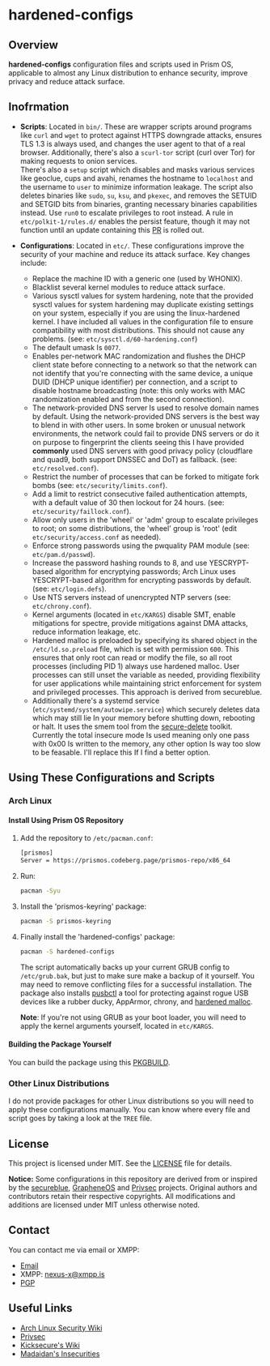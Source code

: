 # hardened-configs

## Overview

**hardened-configs** configuration files and scripts used in Prism OS, applicable to almost any Linux distribution to enhance security, improve privacy and reduce attack surface.

## Inofrmation

- **Scripts**: Located in `bin/`. These are wrapper scripts around programs like `curl` and `wget` to protect against HTTPS downgrade attacks, ensures TLS 1.3 is always used, and changes the user agent to that of a real browser. Additionally, there's also a `scurl-tor` script (curl over Tor) for making requests to onion services.  
  There's also a `setup` script which disables and masks various services like geoclue, cups and avahi, renames the hostname to `localhost` and the username to `user` to minimize information leakage. The script also deletes binaries like `sudo`, `su`, `ksu`, and `pkexec`, and removes the SETUID and SETGID bits from binaries, granting necessary binaries capabilities instead. Use `run0` to escalate privileges to root instead. A rule in `etc/polkit-1/rules.d/` enables the persist feature, though it may not function until an update containing this [PR](https://github.com/polkit-org/polkit/pull/533) is rolled out.

- **Configurations**: Located in `etc/`. These configurations improve the security of your machine and reduce its attack surface. Key changes include:
  - Replace the machine ID with a generic one (used by WHONIX).
  - Blacklist several kernel modules to reduce attack surface.
  - Various sysctl values for system hardening, note that the provided sysctl values for system hardening may duplicate existing settings on your system, especially if you are using the linux-hardened kernel. I have included all values in the configuration file to ensure compatibility with most distributions. This should not cause any problems. (see: `etc/sysctl.d/60-hardening.conf`)
  - The default umask Is `0077`.
  - Enables per-network MAC randomization and flushes the DHCP client state before connecting to a network so that the network can not identify that you're connecting with the same device, a unique DUID (DHCP unique identifier) per connection, and a script to disable hostname broadcasting (note: this only works with MAC randomization enabled and from the second connection).
  - The network-provided DNS server Is used to resolve domain names by default. Using the network-provided DNS servers is the best way to blend in with other users. In some broken or unusual network environments, the network could fail to provide DNS servers or do it on purpose to fingerprint the clients seeing this I have provided **commonly** used DNS servers with good privacy policy (cloudflare and quad9, both support DNSSEC and DoT) as fallback. (see: `etc/resolved.conf`).
  - Restrict the number of processes that can be forked to mitigate fork bombs (see: `etc/security/limits.conf`).
  - Add a limit to restrict consecutive failed authentication attempts, with a default value of 30 then lockout for 24 hours. (see: `etc/security/faillock.conf`).
  - Allow only users in the 'wheel' or 'adm' group to escalate privileges to root; on some distributions, the 'wheel' group is 'root' (edit `etc/security/access.conf` as needed).
  - Enforce strong passwords using the pwquality PAM module (see: `etc/pam.d/passwd`).
  - Increase the password hashing rounds to 8, and use YESCRYPT-based algorithm for encryptying passwords; Arch Linux uses YESCRYPT-based algorithm for encrypting passwords by default. (see: `etc/login.defs`).
  - Use NTS servers instead of unencrypted NTP servers (see: `etc/chrony.conf`).
  - Kernel arguments (located in `etc/KARGS`) disable SMT, enable mitigations for spectre, provide mitigations against DMA attacks, reduce information leakage, etc.
  - Hardened malloc is preloaded by specifying its shared object in the `/etc/ld.so.preload` file, which is set with permission `600`. This ensures that only root can read or modify the file, so all root processes (including PID 1) always use hardened malloc. User processes can still unset the variable as needed, providing flexibility for user applications while maintaining strict enforcement for system and privileged processes. This approach is derived from secureblue.
  - Additionally there's a systemd service (`etc/systemd/system/autowipe.service`) which securely deletes data which may still lie In your memory before shutting down, rebooting or halt. It uses the smem tool from the [secure-delete](https://github.com/prismos-org/secure-delete) toolkit. Currently the total insecure mode Is used meaning only one pass with 0x00 Is written to the memory, any other option Is way too slow to be feasable. I'll replace this If I find a better option.

## Using These Configurations and Scripts

### Arch Linux

#### Install Using Prism OS Repository

1. Add the repository to `/etc/pacman.conf`:
    ```sh
    [prismos]
    Server = https://prismos.codeberg.page/prismos-repo/x86_64
    ```
2. Run:
    ```sh
    pacman -Syu
    ```
3. Install the 'prismos-keyring' package:
    ```sh
    pacman -S prismos-keyring
    ```
4. Finally install the 'hardened-configs' package:
    ```sh
    pacman -S hardened-configs
    ```
    The script automatically backs up your current GRUB config to `/etc/grub.bak`, but just to make sure make a backup of it yourself. You may need to remove conflicting files for a successful installation. The package also installs [pusbctl](https://github.com/prismos-org/pusbctl) a tool for protecting against rogue USB devices like a rubber ducky, AppArmor, chrony, and [hardened malloc](https://github.com/GrapheneOS/hardened_malloc).

    **Note**: If you're not using GRUB as your boot loader, you will need to apply the kernel arguments yourself, located in `etc/KARGS`.

#### Building the Package Yourself

You can build the package using this [PKGBUILD](https://github.com/prismos-org/PKGBUILDS/tree/master/hardened-configs).

### Other Linux Distributions

I do not provide packages for other Linux distributions so you will need to apply these configurations manually. You can know where every file and script goes by taking a look at the `TREE` file.

## License

This project is licensed under MIT.
See the [LICENSE](./LICENSE) file for details.

**Notice:**
Some configurations in this repository are derived from or inspired by the [secureblue](https://github.com/secureblue/secureblue), [GrapheneOS](https://github.com/GrapheneOS) and [Privsec](https://privsec.dev) projects.
Original authors and contributors retain their respective copyrights.
All modifications and additions are licensed under MIT unless otherwise noted.

## Contact

You can contact me via email or XMPP:
- [Email](mailto:nexus-x@tuta.io)
- XMPP: nexus-x@xmpp.is
- [PGP](https://nrz-21.github.io/key.txt)

## Useful Links

- [Arch Linux Security Wiki](https://wiki.archlinux.org/title/Security)
- [Privsec](https://privsec.dev/posts/linux/)
- [Kicksecure's Wiki](https://www.kicksecure.com/wiki/About)
- [Madaidan's Insecurities](https://madaidans-insecurities.github.io/)
